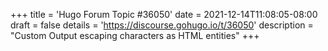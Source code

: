 +++
title = 'Hugo Forum Topic #36050'
date = 2021-12-14T11:08:05-08:00
draft = false
details = 'https://discourse.gohugo.io/t/36050'
description = "Custom Output escaping characters as HTML entities"
+++
